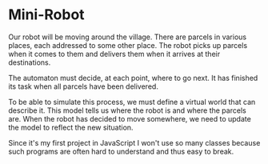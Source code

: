 # Mini-Robot
Our robot will be moving around the village. There are parcels in various places, each addressed to some other place. 
The robot picks up parcels when it comes to them and delivers them when it arrives at their destinations.


The automaton must decide, at each point, where to go next. It has finished its task when all parcels have been 
delivered.

To be able to simulate this process, we must define a virtual world that can describe it. This model tells us where 
the robot is and where the parcels are. When the robot has decided to move somewhere, we need to update the model to 
reflect the new situation.

Since it's my first project in JavaScript I won't use so many classes because such programs are often hard to understand 
and thus easy to break.
